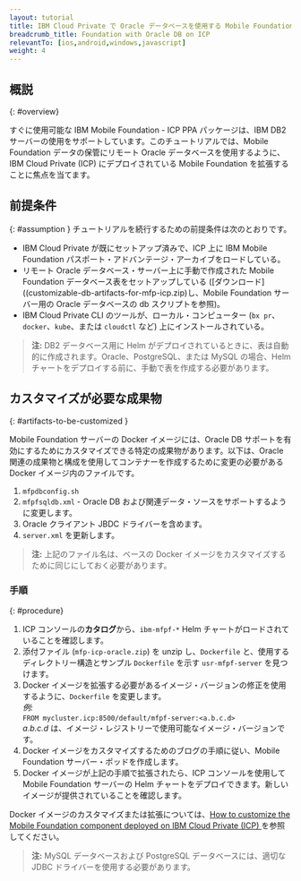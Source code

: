 ```yaml
---
layout: tutorial
title: IBM Cloud Private で Oracle データベースを使用する Mobile Foundation のセットアップ
breadcrumb_title: Foundation with Oracle DB on ICP
relevantTo: [ios,android,windows,javascript]
weight: 4
---
```

<!-- NLS_CHARSET=UTF-8 -->
## 概説
{: #overview}

すぐに使用可能な IBM Mobile Foundation - ICP PPA パッケージは、IBM DB2 サーバーの使用をサポートしています。このチュートリアルでは、Mobile Foundation データの保管にリモート Oracle データベースを使用するように、IBM Cloud Private (ICP) にデプロイされている Mobile Foundation を拡張することに焦点を当てます。

## 前提条件
{: #assumption }
チュートリアルを続行するための前提条件は次のとおりです。

* IBM Cloud Private が既にセットアップ済みで、ICP 上に IBM Mobile Foundation パスポート・アドバンテージ・アーカイブをロードしている。
* リモート Oracle データベース・サーバー上に手動で作成された Mobile Foundation データベース表をセットアップしている ([ダウンロード]((customizable-db-artifacts-for-mfp-icp.zip)し、Mobile Foundation サーバー用の Oracle データベースの db スクリプトを参照)。
* IBM Cloud Private CLI のツールが、ローカル・コンピューター (`bx pr`、`docker`、`kube`、または `cloudctl` など) 上にインストールされている。

>**注:** DB2 データベース用に Helm がデプロイされているときに、表は自動的に作成されます。Oracle、PostgreSQL、または MySQL の場合、Helm チャートをデプロイする前に、手動で表を作成する必要があります。

## カスタマイズが必要な成果物
{: #artifacts-to-be-customized }

Mobile Foundation サーバーの Docker イメージには、Oracle DB サポートを有効にするためにカスタマイズできる特定の成果物があります。以下は、Oracle 関連の成果物と構成を使用してコンテナーを作成するために変更の必要がある Docker イメージ内のファイルです。
1.	`mfpdbconfig.sh`
2.	`mfpfsqldb.xml` - Oracle DB および関連データ・ソースをサポートするように変更します。
3.	Oracle クライアント JBDC ドライバーを含めます。
4.	`server.xml` を更新します。

>**注:** 上記のファイル名は、ベースの Docker イメージをカスタマイズするために同じにしておく必要があります。


### 手順
{: #procedure}

1.	ICP コンソールの**カタログ**から、`ibm-mfpf-*` Helm チャートがロードされていることを確認します。
2.	添付ファイル (`mfp-icp-oracle.zip`) を unzip し、`Dockerfile` と、使用するディレクトリー構造とサンプル `Dockerfile` を示す `usr-mfpf-server` を見つけます。
3.	Docker イメージを拡張する必要があるイメージ・バージョンの修正を使用するように、`Dockerfile` を変更します。<br/>
     *例:*<br/>
      `FROM mycluster.icp:8500/default/mfpf-server:<a.b.c.d>`<br/>
       *a.b.c.d* は、イメージ・レジストリーで使用可能なイメージ・バージョンです。
4.	Docker イメージをカスタマイズするためのブログの手順に従い、Mobile Foundation サーバー・ポッドを作成します。
5.	Docker イメージが上記の手順で拡張されたら、ICP コンソールを使用して Mobile Foundation サーバーの Helm チャートをデプロイできます。新しいイメージが提供されていることを確認します。

Docker イメージのカスタマイズまたは拡張については、[How to customize the Mobile Foundation component deployed on IBM Cloud Private (ICP) ](https://mobilefirstplatform.ibmcloud.com/blog/2018/11/04/customize-mfp-on-icp/)を参照してください。

>**注:** MySQL データベースおよび PostgreSQL データベースには、適切な JDBC ドライバーを使用する必要があります。
